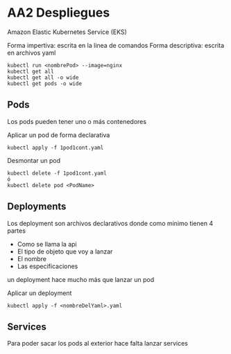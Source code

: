 # AA2 Despliegues
Amazon Elastic Kubernetes Service (EKS)

Forma impertiva: escrita en la linea de comandos
Forma descriptiva: escrita en archivos yaml

```
kubectl run <nombrePod> --image=nginx
kubectl get all
kubectl get all -o wide
kubectl get pods -o wide
```

## Pods
Los pods pueden tener uno o más contenedores

Aplicar un pod de forma declarativa
```
kubectl apply -f 1pod1cont.yaml
```
Desmontar un pod
```
kubectl delete -f 1pod1cont.yaml
ó
kubectl delete pod <PodName>
```

## Deployments
Los deployment son archivos declarativos donde como minimo tienen 4 partes
-   Como se llama la api
-   El tipo de objeto que voy a lanzar
-   El nombre
-   Las especificaciones

un deployment hace mucho más que lanzar un pod

Aplicar un deployment
```
kubectl apply -f <nombreDelYaml>.yaml
```

## Services
Para poder sacar los pods al exterior hace falta lanzar services